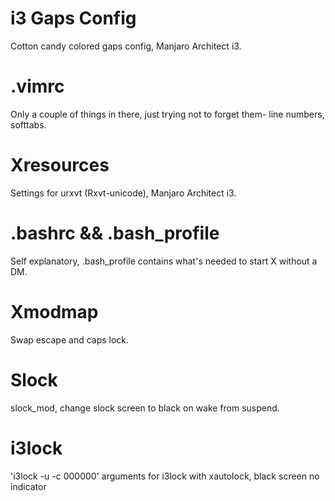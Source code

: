 # i3 Gaps Config

  Cotton candy colored gaps config, Manjaro Architect i3.
  
# .vimrc

  Only a couple of things in there, just trying not to forget them- line numbers, softtabs.
  
# Xresources

  Settings for urxvt (Rxvt-unicode), Manjaro Architect i3.
  
# .bashrc && .bash_profile

  Self explanatory, .bash_profile contains what's needed to start X without a DM.
  
# Xmodmap

  Swap escape and caps lock.
  
# Slock

  slock_mod, change slock screen to black on wake from suspend.

# i3lock
 
  'i3lock -u -c 000000' arguments for i3lock with xautolock, black screen no indicator 
  

